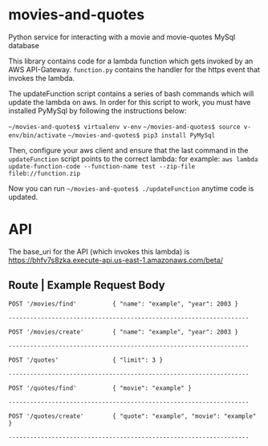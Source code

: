# movies-and-quotes
Python service for interacting with a movie and movie-quotes MySql database

This library contains code for a lambda function which gets invoked by an AWS API-Gateway.
`function.py` contains the handler for the https event that invokes the lambda.

The updateFunction script contains a series of bash commands which will update the lambda on aws.
In order for this script to work, you must have installed PyMySql by following the instructions below:

`~/movies-and-quotes$ virtualenv v-env`
`~/movies-and-quotes$ source v-env/bin/activate`
`~/movies-and-quotes$ pip3 install PyMySql`

Then, configure your aws client and ensure that the last command in the `updateFunction` script points to the correct lambda: for example: `aws lambda update-function-code --function-name test --zip-file fileb://function.zip`

Now you can run `~/movies-and-quotes$ ./updateFunction` anytime code is updated.

# API
The base_uri for the API (which invokes this lambda) is https://bhfv7s8zka.execute-api.us-east-1.amazonaws.com/beta/

  Route                    |          Example Request Body
  -------------------------------------------------------------------

	POST '/movies/find'          { "name": "example", "year": 2003 }

    -------------------------------------------------------------------

	POST '/movies/create'        { "name": "example", "year": 2003 }

    -------------------------------------------------------------------

	POST '/quotes'               { "limit": 3 }

    -------------------------------------------------------------------

	POST '/quotes/find'          { "movie": "example" }

    -------------------------------------------------------------------

	POST '/quotes/create'        { "quote": "example", "movie": "example" }

    -------------------------------------------------------------------
